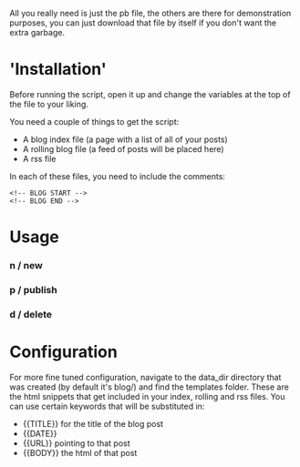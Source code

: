 All you really need is just the pb file, the others are there for demonstration purposes, you can just download that file by itself if you don't want the extra garbage.

# 'Installation'
Before running the script, open it up and change the variables at the top of the file to your liking.

You need a couple of things to get the script:
- A blog index file (a page with a list of all of your posts)
- A rolling blog file (a feed of posts will be placed here)
- A rss file

In each of these files, you need to include the comments:
```
<!-- BLOG START -->
<!-- BLOG END -->

```

# Usage
### n / new

### p / publish

### d / delete


# Configuration
For more fine tuned configuration, navigate to the data\_dir directory that was created (by default it's blog/) and find the templates folder.
These are the html snippets that get included in your index, rolling and rss files.
You can use certain keywords that will be substituted in:
- {{TITLE}} for the title of the blog post
- {{DATE}}
- {{URL}} pointing to that post
- {{BODY}} the html of that post
